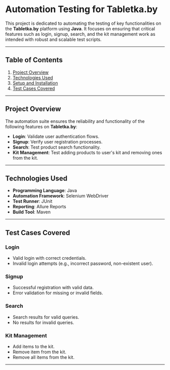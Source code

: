 # Automation Testing for Tabletka.by

This project is dedicated to automating the testing of key functionalities on the **Tabletka.by** platform using **Java**. It focuses on ensuring that critical features such as login, signup, search, and the kit management work as intended with robust and scalable test scripts.

---

## Table of Contents

1. [Project Overview](#project-overview)
2. [Technologies Used](#technologies-used)
3. [Setup and Installation](#setup-and-installation)
4. [Test Cases Covered](#test-cases-covered)

---

## Project Overview

The automation suite ensures the reliability and functionality of the following features on **Tabletka.by**:

- **Login**: Validate user authentication flows.
- **Signup**: Verify user registration processes.
- **Search**: Test product search functionality.
- **Kit Management**: Test adding products to user's kit and removing ones from the kit.

---

## Technologies Used

- **Programming Language**: Java
- **Automation Framework**: Selenium WebDriver
- **Test Runner**: JUnit
- **Reporting**: Allure Reports
- **Build Tool**: Maven

---

## Test Cases Covered

### Login
- Valid login with correct credentials.
- Invalid login attempts (e.g., incorrect password, non-existent user).

### Signup
- Successful registration with valid data.
- Error validation for missing or invalid fields.

### Search
- Search results for valid queries.
- No results for invalid queries.

### Kit Management
- Add items to the kit.
- Remove item from the kit.
- Remove all items from the kit.

---
